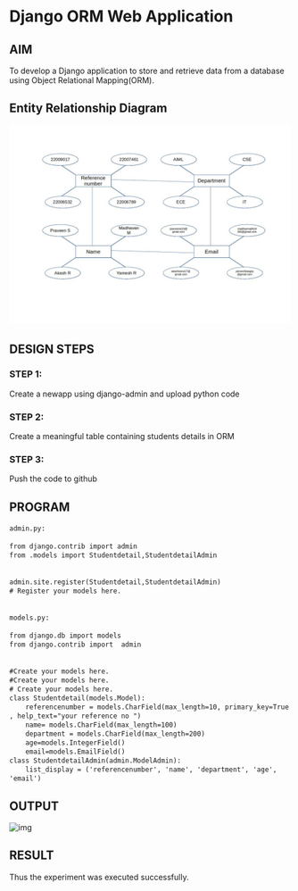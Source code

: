 # Django ORM Web Application

## AIM
To develop a Django application to store and retrieve data from a database using Object Relational Mapping(ORM).

## Entity Relationship Diagram

![img](newmapdiagram.jpg)

## DESIGN STEPS

### STEP 1:
Create a newapp using django-admin and upload python code

### STEP 2:
Create a meaningful table containing students details in ORM

### STEP 3:
Push the code to github

## PROGRAM

```
admin.py:

from django.contrib import admin
from .models import Studentdetail,StudentdetailAdmin


admin.site.register(Studentdetail,StudentdetailAdmin)
# Register your models here.


models.py:

from django.db import models
from django.contrib import  admin


#Create your models here.
#Create your models here.
# Create your models here.
class Studentdetail(models.Model):
    referencenumber = models.CharField(max_length=10, primary_key=True , help_text="your reference no ")
    name= models.CharField(max_length=100)
    department = models.CharField(max_length=200)
    age=models.IntegerField()
    email=models.EmailField()
class StudentdetailAdmin(admin.ModelAdmin):
    list_display = ('referencenumber', 'name', 'department', 'age', 'email')
```

## OUTPUT

![img](outputss.png)


## RESULT
Thus the experiment was executed successfully.

